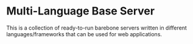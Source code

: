 # Multi-Language Base Server
This is a collection of ready-to-run barebone servers written in different languages/frameworks that can be used for web applications.
